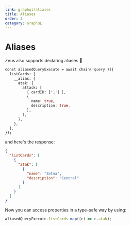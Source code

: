 ```yaml
---
link: graphql/aliases
title: Aliases
order: 3
category: GraphQL
---
```


# Aliases

Zeus also supports declaring aliases 🥸

```graphql
const aliasedQueryExecute = await chain('query')({
  listCards: {
    __alias: {
      atak: {
        attack: [
          { cardID: ['1'] },
          {
            name: true,
            description: true,
          },
        ],
      },
    },
  },
});
```

and here's the response:

```json
{
  "listCards": [
    {
      "atak": [
        {
          "name": "Zelma",
          "description": "Central"
        }
      ]
    }
  ]
}
```

Now you can access properties in a type-safe way by using:

```javascript
aliasedQueryExecute.listCards.map((c) => c.atak);
```
